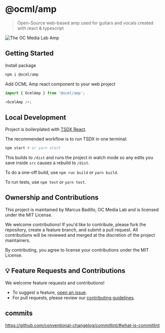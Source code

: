 # @ocml/amp

> Open-Source web-based amp used for guitars and vocals created with react & typescript

![The OC Media Lab Amp](https://live.staticflickr.com/65535/54412723658_57beb7a8b3_b.jpg)

## Getting Started

Install package

```bash
npm i @ocml/amp
```

Add OCML Amp react component to your web project

```js
import { OcmlAmp } from '@ocml/amp';

<OcmlAmp />;
```

## Local Development

Project is boilerplated with [TSDX React](https://tsdx.io).

The recommended workflow is to run TSDX in one terminal:

```bash
npm start # or yarn start
```

This builds to `/dist` and runs the project in watch mode so any edits you save inside `src` causes a rebuild to `/dist`.

To do a one-off build, use `npm run build` or `yarn build`.

To run tests, use `npm test` or `yarn test`.

## Ownership and Contributions

This project is maintained by Marcus Badillo, OC Media Lab and is licensed under the MIT License.

We welcome contributions! If you'd like to contribute, please fork the repository, create a feature branch, and submit a pull request. All contributions will be reviewed and merged at the discretion of the project maintainers.

By contributing, you agree to license your contributions under the MIT License.

## 💡 Feature Requests and Contributions

We welcome feature requests and contributions!  

- To suggest a feature, [open an issue](https://github.com/ocmedialab/ocml-amp/issues/new?template=feature_request.md).
- For pull requests, please review our [contributing guidelines](CONTRIBUTING.md).

## commits

<https://github.com/conventional-changelog/commitlint/#what-is-commitlint>
